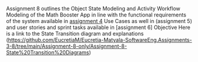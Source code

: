 Assignment 8 outlines the Object State Modeling and Activity Workflow Modeling of the Math Booster App in line with the functional requirements of the system available in [assignment 4](https://github.com/EucretiaM/EucretiaM-Matyala-Assignment-4)
Use Cases as well in (assignment 5)
and user stories and sprint tasks available in [assignment 6]
Objective
Here is a link to the State Transition diagram and explanations
(https://github.com/EucretiaM/Eucretia-Matyala-SoftwareEng.Assignments-3-8/tree/main/Assignment-8-only/Assignment-8-State%20Transition%20Diagrams)
